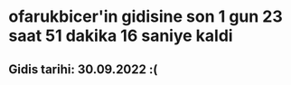 # ofarukbicer'in gidisine son 1 gun 23 saat 51 dakika 16 saniye kaldi

## Gidis tarihi: 30.09.2022 :(